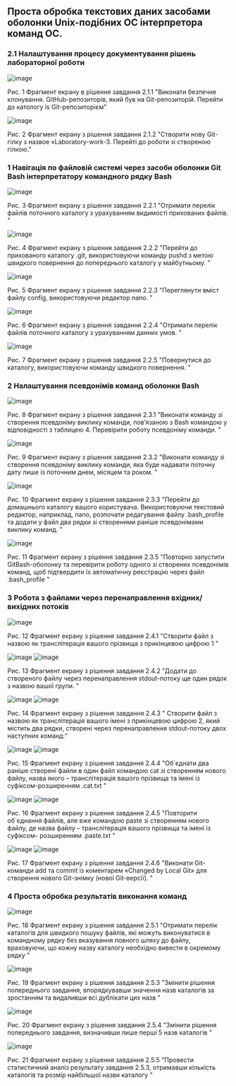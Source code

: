## Проста обробка текстових даних засобами оболонки Unix-подібних ОС інтерпретора команд ОС.
### 2.1 Налаштування процесу документування рішень лабораторної роботи

![image](https://github.com/AlexandraMelnyk/OS-labs/blob/Laboratory-work-3/2.1.1.jpg?raw=true)

Рис. 1 Фрагмент екрану в рішення завдання 2.1.1 "Виконати безпечне клонування. GitHub-репозиторів, який був на Git-репозиторій. Перейти до катологу is Git-репозиторієм"

![image](https://github.com/AlexandraMelnyk/OS-labs/blob/Laboratory-work-3/2.1.2.jpg?raw=true)

Рис. 2 Фрагмент екрану з рішення завдання 2.1.2 "Створити нову Git-гілку з назвое «Laboratory-work-3. Перейті до роботи зі створеною гілкою."

### 1 Навігація по файловій системі через засоби оболонки Git Bash інтерпретатору командного рядку Bash

![image](https://github.com/AlexandraMelnyk/OS-labs/blob/Laboratory-work-3/2.2.1.jpg?raw=true)

Рис. 3 Фрагмент екрану з рішення завдання 2.2.1 "Отримати перелік файлів поточного каталогу з урахуванням видимості прихованих файлів. "

![image](https://github.com/AlexandraMelnyk/OS-labs/blob/Laboratory-work-3/2.2.2.jpg?raw=true)

Рис. 4 Фрагмент екрану з рішення завдання 2.2.2 "Перейти до прихованого каталогу .git, використовуючи команду pushd з метою швидкого повернення до попереднього каталогу у майбутньому. "

![image](https://github.com/AlexandraMelnyk/OS-labs/blob/Laboratory-work-3/2.2.3.jpg?raw=true)

Рис. 5 Фрагмент екрану з рішення завдання 2.2.3 "Переглянути вміст файлу config, використовуючи редактор nano. "

![image](https://github.com/AlexandraMelnyk/OS-labs/blob/Laboratory-work-3/2.2.4.jpg?raw=true)

Рис. 6 Фрагмент екрану з рішення завдання 2.2.4 "Отримати перелік файлів поточного каталогу з урахуванням данних умов. "

![image](https://github.com/AlexandraMelnyk/OS-labs/blob/Laboratory-work-3/2.2.5.jpg?raw=true)

Рис. 7 Фрагмент екрану з рішення завдання 2.2.5 "Повернутися до каталогу, використовуючи команду швидкого повернення. "

### 2 Налаштування псевдонімів команд оболонки Bash

![image](https://github.com/AlexandraMelnyk/OS-labs/blob/Laboratory-work-3/2.3.1.jpg?raw=true)

Рис. 8 Фрагмент екрану з рішення завдання 2.3.1 "Виконати команду зі створення псевдоніму виклику команди, пов’язаною з Bash командою у відповідності з таблицею 4. Перевірити роботу псевдоніму команди. "

![image](https://github.com/AlexandraMelnyk/OS-labs/blob/Laboratory-work-3/2.3.2.jpg?raw=true)

Рис. 9 Фрагмент екрану з рішення завдання 2.3.2 "Виконати команду зі створення псевдоніму виклику команди, яка буде надавати поточну дату лише із поточним днем, місяцем та роком. "

![image](https://github.com/AlexandraMelnyk/OS-labs/blob/Laboratory-work-3/2.3.3.jpg?raw=true)

Рис. 10 Фрагмент екрану з рішення завдання 2.3.3 "Перейти до домашнього каталогу вашого користувача. Використовуючи текстовий редактор, наприклад, nano, розпочати редагування файлу .bash_profile та додати у файл два рядки зі створеними раніше псевдонімами виклику команд. "

![image](https://github.com/AlexandraMelnyk/OS-labs/blob/Laboratory-work-3/2.3.5.jpg?raw=true)

Рис. 11 Фрагмент екрану з рішення завдання 2.3.5 "Повторно запустити GitBash-оболонку та перевірити роботу одного зі створених псевдонімів команд, щоб підтвердити їх автоматичну реєстрацію через файл .bash_profile "

### 3 Робота з файлами через перенаправлення вхідних/вихідних потоків

![image](https://github.com/AlexandraMelnyk/OS-labs/blob/Laboratory-work-3/2.4.1.jpg?raw=true)
 
Рис. 12 Фрагмент екрану з рішення завдання 2.4.1 "Створити файл з назвою як транслітерація вашого прізвища з прикінцевою цифрою 1 "

![image](https://github.com/AlexandraMelnyk/OS-labs/blob/Laboratory-work-3/2.4.2.1.jpg?raw=true)
![image](https://github.com/AlexandraMelnyk/OS-labs/blob/Laboratory-work-3/2.4.2.2.jpg?raw=true)

Рис. 13 Фрагмент екрану з рішення завдання 2.4.2 "Додати до створеного файлу через перенаправлення stdout-потоку ще один рядок з назвою вашої групи. "

![image](https://github.com/AlexandraMelnyk/OS-labs/blob/Laboratory-work-3/2.4.3.1.1.jpg?raw=true)
![image](https://github.com/AlexandraMelnyk/OS-labs/blob/Laboratory-work-3/2.4.3.1.2.jpg?raw=true)

Рис. 14 Фрагмент екрану з рішення завдання 2.4.3 " Створити файл з назвою як транслітерація вашого імені з прикінцевою цифрою 2, який містить два рядки, створені через перенаправлення stdout-потоку двох наступних команд:"

![image](https://github.com/AlexandraMelnyk/OS-labs/blob/Laboratory-work-3/2.4.3.1.2.jpg?raw=true)
![image](https://github.com/AlexandraMelnyk/OS-labs/blob/Laboratory-work-3/2.4.3.2.jpg?raw=true)

Рис. 15 Фрагмент екрану з рішення завдання 2.4.4 "Об`єднати два раніше створені файли в один файл командою cat зі створенням нового файлу, назва якого – транслітерація вашого прізвища та імені із суфіксом-розширенням .cat.txt "

![image](https://github.com/AlexandraMelnyk/OS-labs/blob/Laboratory-work-3/2.4.4.1.jpg?raw=true)
![image](https://github.com/AlexandraMelnyk/OS-labs/blob/Laboratory-work-3/2.4.4.2.jpg?raw=true)

Рис. 16 Фрагмент екрану з рішення завдання 2.4.5 "Повторити об`єднання файлів, але вже командою paste зі створенням нового файлу, де назва файлу – транслітерація вашого прізвища та імені із суфіксом- розширенням .paste.txt "

![image](https://github.com/AlexandraMelnyk/OS-labs/blob/Laboratory-work-3/2.4.5.1.jpg?raw=true)
![image](https://github.com/AlexandraMelnyk/OS-labs/blob/Laboratory-work-3/2.4.5.2.jpg?raw=true)

Рис. 17 Фрагмент екрану з рішення завдання 2.4.6 "Виконати Git-команди add та commit із коментарем «Changed by Local Git» для створення нового Git-знімку (нової Git-версії). "

### 4 Проста обробка результатів виконання команд

![image](https://github.com/AlexandraMelnyk/OS-labs/blob/Laboratory-work-3/2.5.1.jpg?raw=true)

Рис. 18 Фрагмент екрану з рішення завдання 2.5.1 "Отримати перелік каталогів для швидкого пошуку файлів, які можуть виконуватися в командному рядку без вказування повного шляху до файлу, враховуючи, що кожну назву каталогу необхідно вивести в окремому рядку "

![image](https://github.com/AlexandraMelnyk/OS-labs/blob/Laboratory-work-3/2.5.3.jpg?raw=true)

Рис. 19 Фрагмент екрану з рішення завдання 2.5.3 "Змінити рішення попереднього завдання, впорядкувавши значення назв каталогів за зростанням та видаливши всі дублікати цих назв "

![image](https://github.com/AlexandraMelnyk/OS-labs/blob/Laboratory-work-3/2.5.4.jpg?raw=true)

Рис. 20 Фрагмент екрану з рішення завдання 2.5.4 "Змінити рішення попереднього завдання, визначивши лише перші 5 назв каталогів "

![image](https://github.com/AlexandraMelnyk/OS-labs/blob/Laboratory-work-3/2.5.5.jpg?raw=true)

Рис. 21 Фрагмент екрану з рішення завдання 2.5.5 "Провести статистичний аналіз результату завдання 2.5.3, отримавши кількість каталогів та розмір найбільшої назви каталогу "

